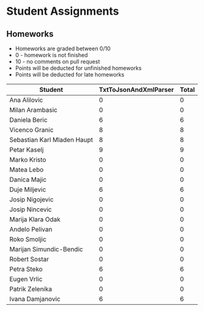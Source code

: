 # Student Assignments

## Homeworks

- Homeworks are graded between 0/10
- 0 - homework is not finished
- 10 - no comments on pull request
- Points will be deducted for unfinished homeworks
- Points will be deducted for late homeworks

| Student                     | TxtToJsonAndXmlParser | Total |
| --------------------------- | --------------------- | ----- |
| Ana Alilovic                | 0                     | 0     |
| Milan Arambasic             | 0                     | 0     |
| Daniela Beric               | 6                     | 6     |
| Vicenco Granic              | 8                     | 8     |
| Sebastian Karl Mladen Haupt | 8                     | 8     |
| Petar Kaselj                | 9                     | 9     |
| Marko Kristo                | 0                     | 0     |
| Matea Lebo                  | 0                     | 0     |
| Danica Majic                | 0                     | 0     |
| Duje Miljevic               | 6                     | 6     |
| Josip Nigojevic             | 0                     | 0     |
| Josip Nincevic              | 0                     | 0     |
| Marija Klara Odak           | 0                     | 0     |
| Andelo Pelivan              | 0                     | 0     |
| Roko Smoljic                | 0                     | 0     |
| Marijan Simundic-Bendic     | 0                     | 0     |
| Robert Sostar               | 0                     | 0     |
| Petra Steko                 | 6                     | 6     |
| Eugen Vrlic                 | 0                     | 0     |
| Patrik Zelenika             | 0                     | 0     |
| Ivana Damjanovic            | 6                     | 6     |
